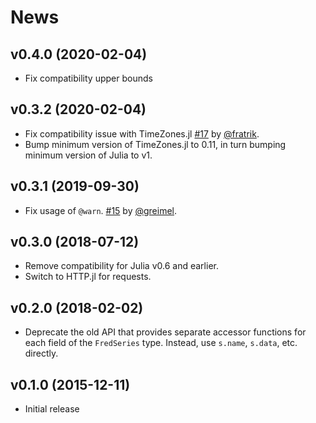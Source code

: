 # News

## v0.4.0 (2020-02-04)

- Fix compatibility upper bounds

## v0.3.2 (2020-02-04)

- Fix compatibility issue with TimeZones.jl [#17](https://github.com/micahjsmith/FredData.jl/pull/17) by [@fratrik](https://github.com/fratrik).
- Bump minimum version of TimeZones.jl to 0.11, in turn bumping minimum version of Julia to v1.

## v0.3.1 (2019-09-30)

- Fix usage of `@warn`. [#15](https://github.com/micahjsmith/FredData.jl/pull/15) by
    [@greimel](https://github.com/greimel).

## v0.3.0 (2018-07-12)

- Remove compatibility for Julia v0.6 and earlier.
- Switch to HTTP.jl for requests.

## v0.2.0 (2018-02-02)

- Deprecate the old API that provides separate accessor functions for each field of the
    `FredSeries` type. Instead, use `s.name`, `s.data`, etc. directly.

## v0.1.0 (2015-12-11)

- Initial release
